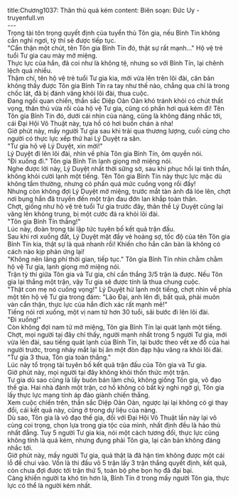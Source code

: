 title:Chương1037: Thân thủ quá kém
content:
Biên soạn: Đức Uy - truyenfull.vn<br>---<br>Trọng tài tôn trọng quyết định của tuyển thủ Tôn gia, nếu Bỉnh Tín không cần nghỉ ngơi, tỷ thí sẽ được tiếp tục.<br>"Cẩn thận một chút, tên Tôn gia Bỉnh Tín đó, thật sự rất mạnh..." Hộ vệ trẻ tuổi Tư gia cau mày mở miệng.<br>Thực lực của hắn, đã coi như là không tệ, nhưng so với Bỉnh Tín, lại chênh lệch quá nhiều.<br>Thậm chí, tên hộ vệ trẻ tuổi Tư gia kia, mới vừa lên trên lôi đài, căn bản không thấy được Tôn gia Bỉnh Tín ra tay như thế nào, chẳng qua chỉ là trong chốc lát, đã bị đánh văng khỏi lôi đài, thua cuộc.<br>Đang ngồi quan chiến, thần sắc Diệp Oản Oản khó tránh khỏi có chút thất vọng, thân thủ vừa rồi của hộ vệ Tư gia, cũng có phần hơi quá kém đi! Tên Tôn gia Bỉnh Tín đó, dưới cái nhìn của nàng, cũng là không đáng nhắc tới, cái Đại Hội Võ Thuật này, tựa hồ có hơi buồn chán à nha!<br>Giờ phút này, mấy người Tư gia sau khi trải qua thương lượng, cuối cùng cho người có thực lực xếp thứ hai Lý Duyệt ra sân.<br>"Tư gia hộ vệ Lý Duyệt, xin mời!"<br>Lý Duyệt đi lên lôi đài, nhìn về phía Tôn gia Bỉnh Tín, ôm quyền nói.<br>"Đi xuống đi." Tôn gia Bỉnh Tín lạnh giọng mở miệng nói.<br>Nghe được lời này, Lý Duyệt nhất thời sững sờ, sau khi phục hồi lại tinh thần, không khỏi cười lạnh một tiếng. Tên Tôn gia Bỉnh Tín này thực lực mặc dù không tầm thường, nhưng có phần quá mức cuồng vọng rồi đấy!<br>Nhưng còn không đợi Lý Duyệt mở miệng, trước mắt tàn ảnh đã lóe lên, chợt nơi bụng hắn đã truyền đến một trận đau đớn lan khắp toàn thân.<br>Chợt, giống như hộ vệ trẻ tuổi Tư gia trước đây, thân thể Lý Duyệt cũng lại văng lên không trung, bị một cước đá ra khỏi lôi đài.<br>"Tôn gia Bỉnh Tín thắng!"<br>Lúc này, đoàn trọng tài lập tức tuyên bố kết quả trận đấu.<br>Sau khi rơi xuống đất, Lý Duyệt mặt đầy vẻ hoảng sợ, tốc độ của tên Tôn gia Bỉnh Tín kia, thật sự là quá nhanh rồi! Khiến cho hắn căn bản là không có cách nào kịp phản ứng lại!<br>"Không nên lãng phí thời gian, tiếp tục." Tôn gia Bỉnh Tín nhìn chằm chằm hộ vệ Tư gia, lạnh giọng mở miệng nói.<br>Trận tỷ thí giữa Tôn gia và Tư gia, chỉ cần thắng 3/5 trận là được. Nếu Tôn gia lại thắng một trận, vậy Tư gia sẽ được tính là thua chung cuộc.<br>"Thật con mẹ nó cuồng vọng!" Lý Duyệt hừ lạnh một tiếng, chợt nhìn về phía một tên hộ vệ Tư gia trong đám: "Lão Đại, anh lên đi, bất quá, phải muôn vàn cẩn thận, thực lực của hắn đích xác rất mạnh mẽ!"<br>Tiếng nói rơi xuống, một vị nam tử hơn 30 tuổi, sãi bước đi lên lôi đài.<br>"Đi xuống!"<br>Còn không đợi nam tử mở miệng, Tôn gia Bỉnh Tín lại quát lạnh một tiếng.<br>Chợt, mọi người tại đây chỉ thấy, người mạnh nhất trong 5 người Tư gia, mới vừa lên đài, sau tiếng quát lạnh của Bỉnh Tín, lại bước theo vết xe đổ của hai người trước, trong nháy mắt lại bị ăn một đòn đạp hậu văng ra khỏi lôi đài.<br>"Tư gia 3 thua, Tôn gia toàn thắng."<br>Lúc này tổ trọng tài tuyên bố kết quả trận đấu của Tôn gia và Tư gia.<br>Giờ phút này, mọi người tại đây không khỏi thổn thức một trận.<br>Tư gia dù sao cũng là lấy buôn bán làm chủ, không giống Tôn gia, võ đạo thế gia. Hai nhà đánh một trận, cơ hồ không có bất kỳ nghi ngờ gì, Tôn gia lấy thực lực mang tính áp đảo giành chiến thắng.<br>Xem cuộc chiến trên, thần sắc Diệp Oản Oản, ngược lại lại không có gì thay đổi, cái kết quả này, cũng ở trong dự liệu của nàng.<br>Dù sao, Tôn gia là võ đạo thế gia, đối với Đại Hội Võ Thuật lần này lại vô cùng coi trọng, chọn lựa trong gia tộc của mình, nhất định đều là hảo thủ nhất đẳng. Tuy 5 người Tư gia kia, nói một cách tương đối, thực lực cũng không tính là quá kém, nhưng đụng phải Tôn gia, lại căn bản không đáng nhắc tới.<br>Giờ phút này, mấy người Tư gia, quả thật là đã hận tìm không được một cái lỗ để chui vào. Vốn là thi đấu võ 5 trận lấy 3 trận thắng quyết định, kết quả, còn chưa đợi được tới trận thứ 5, toàn bộ phe bọn họ đã đại bại.<br>Càng khiến người ta khó tin hơn là, Bỉnh Tín ở trong mấy người Tôn gia, thực lực có thể là người kém nhất.